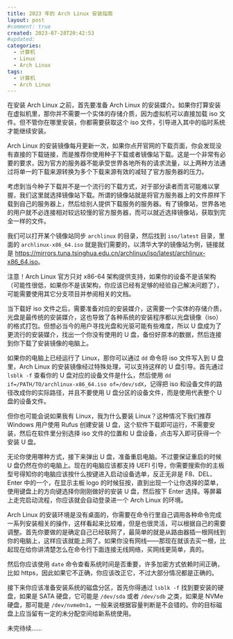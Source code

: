 ```yaml
---
title: 2023 年的 Arch Linux 安装指南
layout: post
#comment: true
created: 2023-07-28T20:42:53
#updated: 
categories:
  - 计算机
  - Linux
  - Arch Linux
tags:
  - 计算机
  - Arch Linux
---
```

在安装 Arch Linux 之前，首先要准备 Arch Linux 的安装媒介。如果你打算安装在虚拟机里，那你并不需要一个实体的存储介质，因为虚拟机可以直接加载 iso 文件。但不管你在哪里安装，你都需要获取这个 iso 文件，引导进入其中的临时系统才能继续安装。

Arch Linux 的安装镜像每月更新一次，如果你点开官网的下载页面，你会发现没有直接的下载链接，而是推荐你使用种子下载或者镜像站下载。这是一个非常有必要的要求，因为官方的服务器不能承受世界各地所有的请求流量，以上两种方法通过将单一的下载来源转换为多个下载来源有效的减轻了官方服务器的压力。

考虑到当今种子下载并不是一个流行的下载方式，对于部分读者而言可能难以掌握，我们这里就选择镜像站下载。所谓的镜像站就是将官方服务器上的文件原样下载到自己的服务器上，然后给别人提供下载服务的服务器。有了镜像站，世界各地的用户就不必连接相对较远较慢的官方服务器，而可以就近选择镜像站，获取到完全一样的文件。

我们可以打开某个镜像站同步 `archlinux` 的目录，然后找到 `iso/latest` 目录，里面的 `archlinux-x86_64.iso` 就是我们需要的，以清华大学的镜像站为例，链接就是 <https://mirrors.tuna.tsinghua.edu.cn/archlinux/iso/latest/archlinux-x86_64.iso>。

注意！Arch Linux 官方只对 x86-64 架构提供支持，如果你的设备不是该架构（可能性很低，如果你不是该架构，你应该已经有足够的经验自己解决问题了），可能需要使用其它分支项目并参阅相关的文档。

当下载好 iso 文件之后，需要准备对应的安装媒介，这需要一个实体的存储介质，光盘是最传统的安装媒介，这也导致了各种系统的安装程序都以光盘镜像（iso）的格式打包。但想必当今的用户寻找光盘和光驱可能有些难度，所以 U 盘成为了更流行的安装媒介，找出一个你没有使用的 U 盘，备份好原本的数据，然后连接到你下载了安装镜像的电脑上。

如果你的电脑上已经运行了 Linux，那你可以通过 `dd` 命令将 iso 文件写入到 U 盘里，Arch Linux 的安装镜像经过特殊处理，可以支持这样的 U 盘引导。首先通过 `lsblk -f` 查看你的 U 盘对应的设备文件是什么，然后使用 `dd if=/PATH/TO/archlinux-x86_64.iso of=/dev/sdX`，记得把 iso 和设备文件的路径改成你的实际路径，并且不要使用 U 盘分区的设备文件，而是使用代表整个 U 盘的设备文件。

但你也可能会说如果我有 Linux，我为什么要装 Linux？这种情况下我们推荐 Windows 用户使用 Rufus 创建安装 U 盘，这个软件下载即可运行，不需要安装，然后在软件里分别选择 iso 文件的位置和 U 盘设备，点击写入即可获得一个安装 U 盘。

无论你使用哪种方式，接下来弹出 U 盘，准备重启电脑。不过要保证重启的时候 U 盘仍然在你的电脑上。现在的电脑应该都支持 UEFI 引导，你需要搜索你的主板型号得知你的电脑应该按什么按键进入启动设备选单，反正无非是 F8、DEL、Enter 中的一个，在显示主板 logo 的时候狂按，直到出现一个让你选择的菜单，使用键盘上的方向键选择你刚刚做好的安装 U 盘，然后按下 Enter 选择。等屏幕上走完启动流程，你应该就会自动登录进一个 Arch Linux 的环境。

Arch Linux 的安装环境是没有桌面的，你需要在命令行里自己调用各种命令完成一系列安装相关的操作，这样看起来比较难，但是也很灵活，可以根据自己的需要调整。首先你要做的是确定自己已经联网了，最简单的就是从路由器插一根网线到你的电脑上，这样应该就能上网了。如果你没有网线——那现在就该去买一根，比起现在给你讲清楚怎么在命令行下面连接无线网络，买网线更简单，真的。

然后你应该使用 `date` 命令查看系统时间是否重要，许多加密方式依赖时间正确，比如 https，因此如果它不正确，你应该改正它，不过大部分情况都是正确的。

接下来你应该准备安装系统的磁盘分区，首先你得通过 `lsblk -f` 找到要安装的硬盘，如果是 SATA 硬盘，它可能是 `/dev/sda` 或者 `/dev/sdb` 之类，如果是 NVMe 硬盘，那可能是 `/dev/nvme0n1`，一般来说根据容量判断是不会错的。你的目标磁盘上应当留有一定的未分配空间给新系统使用。

未完待续……
